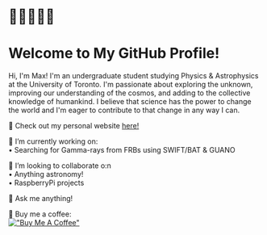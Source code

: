 # 🧙‍♂️🐚📡💫 
# Welcome to My GitHub Profile!

Hi, I'm Max! I'm an undergraduate student studying Physics & Astrophysics at the University of Toronto. I'm passionate about exploring the unknown, improving our understanding of the cosmos, and adding to the collective knowledge of humankind. I believe that science has the power to change the world and I'm eager to contribute to that change in any way I can.<br> 

🔗 Check out my personal website [here!](https://afinemax.github.io/afinemax1/) <br> 

🔭 I’m currently working on:<br>
•  Searching for Gamma-rays from FRBs using SWIFT/BAT & GUANO

👯 I’m looking to collaborate o:n<br>
•  Anything astronomy!<br>
•  RaspberryPi projects<br>

💬 Ask me anything!<br> 

💸 Buy me a coffee:<br> 
[!["Buy Me A Coffee"](https://www.buymeacoffee.com/assets/img/custom_images/orange_img.png)](https://www.buymeacoffee.com/afinemax) 




<!--
# 🧙‍♂️🐚📡💫 About Me:

🔗 Check out my perosnal website [here!](https://afinemax.github.io/afinemax1/) <br> 

🔭 I’m currently working on:<br>        •  Searching for Gamma-rays from FRBs using SWIFT/BAT & GUANO<br><br>👯 I’m looking to collaborate on<br>        •  Anything astronomy!<br>        •  RaspberryPi projects<br>        •  Basic Algorithm trading <br><br><br>💬 Ask me about<br>        •  My research!<br>


[!["Buy Me A Coffee"](https://www.buymeacoffee.com/assets/img/custom_images/orange_img.png)](https://www.buymeacoffee.com/afinemax)

# 📊 GitHub Stats:
![](https://github-readme-stats.vercel.app/api?username=afinemax&theme=dark&hide_border=true&include_all_commits=false&count_private=false)<br/>
![](https://github-readme-streak-stats.herokuapp.com/?user=afinemax&theme=dark&hide_border=true)<br/>
![](https://github-readme-stats.vercel.app/api/top-langs/?username=afinemax&theme=dark&hide_border=true&include_all_commits=false&count_private=false&layout=compact)


### ✍️ Random Dev Quote
![](https://quotes-github-readme.vercel.app/api?type=horizontal&theme=radical)

---
[![](https://visitcount.itsvg.in/api?id=afinemax&icon=0&color=0)](https://visitcount.itsvg.in)

<!-- Proudly created with GPRM ( https://gprm.itsvg.in ) -->
